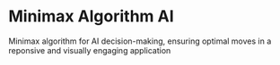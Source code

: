 # Minimax Algorithm AI
Minimax algorithm for AI decision-making, ensuring optimal moves in a reponsive and visually engaging application
